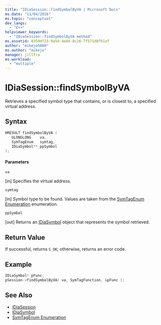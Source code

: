 ```yaml
---
title: "IDiaSession::findSymbolByVA | Microsoft Docs"
ms.date: "11/04/2016"
ms.topic: "conceptual"
dev_langs:
  - "C++"
helpviewer_keywords:
  - "IDiaSession::findSymbolByVA method"
ms.assetid: 0350df23-9a5d-4e8d-8c26-7f571d8fb1af
author: "mikejo5000"
ms.author: "mikejo"
manager: jillfra
ms.workload:
  - "multiple"
---
```

# IDiaSession::findSymbolByVA
Retrieves a specified symbol type that contains, or is closest to, a specified virtual address.

## Syntax

```C++
HRESULT findSymbolByVA ( 
   ULONGLONG    va,
   SymTagEnum   symtag,
   IDiaSymbol** ppSymbol
);
```

#### Parameters
 `va`

[in] Specifies the virtual address.

 `symtag`

[in] Symbol type to be found. Values are taken from the [SymTagEnum Enumeration](../../debugger/debug-interface-access/symtagenum.md) enumeration.

 `ppSymbol`

[out] Returns an [IDiaSymbol](../../debugger/debug-interface-access/idiasymbol.md) object that represents the symbol retrieved.

## Return Value
 If successful, returns `S_OK`; otherwise, returns an error code.

## Example

```C++
IDiaSymbol* pFunc;
pSession->findSymbolByVA( va, SymTagFunction, &pFunc );
```

## See Also
- [IDiaSession](../../debugger/debug-interface-access/idiasession.md)
- [IDiaSymbol](../../debugger/debug-interface-access/idiasymbol.md)
- [SymTagEnum Enumeration](../../debugger/debug-interface-access/symtagenum.md)